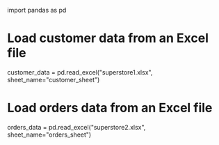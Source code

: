 import pandas as pd

# Load customer data from an Excel file
customer_data = pd.read_excel("superstore1.xlsx", sheet_name="customer_sheet")

# Load orders data from an Excel file
orders_data = pd.read_excel("superstore2.xlsx", sheet_name="orders_sheet")
